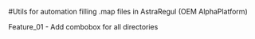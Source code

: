 #Utils for automation filling .map files in AstraRegul (OEM AlphaPlatform)

Feature_01 - Add combobox for all directories